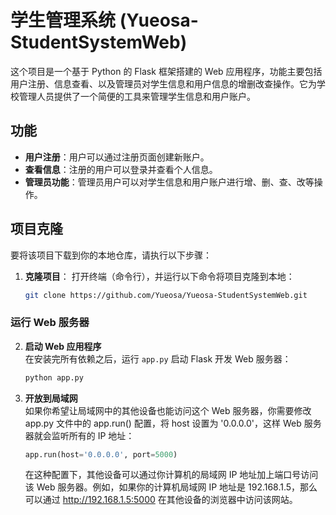 # 学生管理系统 (Yueosa-StudentSystemWeb)

这个项目是一个基于 Python 的 Flask 框架搭建的 Web 应用程序，功能主要包括用户注册、信息查看、以及管理员对学生信息和用户信息的增删改查操作。它为学校管理人员提供了一个简便的工具来管理学生信息和用户账户。

## 功能
- **用户注册**：用户可以通过注册页面创建新账户。
- **查看信息**：注册的用户可以登录并查看个人信息。
- **管理员功能**：管理员用户可以对学生信息和用户账户进行增、删、查、改等操作。
  
## 项目克隆

要将该项目下载到你的本地仓库，请执行以下步骤：

1. **克隆项目**：
   打开终端（命令行），并运行以下命令将项目克隆到本地：

   ```bash
   git clone https://github.com/Yueosa/Yueosa-StudentSystemWeb.git
### 运行 Web 服务器

2. **启动 Web 应用程序**  
   在安装完所有依赖之后，运行 `app.py` 启动 Flask 开发 Web 服务器：

   ```bash
   python app.py
3. **开放到局域网**  
   如果你希望让局域网中的其他设备也能访问这个 Web 服务器，你需要修改 app.py 文件中的 app.run() 配置，将 host 设置为 '0.0.0.0'，这样 Web 服务器就会监听所有的 IP 地址：

   ```python
   app.run(host='0.0.0.0', port=5000)
   ```
   在这种配置下，其他设备可以通过你计算机的局域网 IP 地址加上端口号访问该 Web 服务器。例如，如果你的计算机局域网 IP 地址是 192.168.1.5，那么可以通过 http://192.168.1.5:5000 在其他设备的浏览器中访问该网站。
